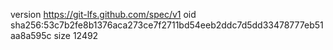 version https://git-lfs.github.com/spec/v1
oid sha256:53c7b2fe8b1376aca273ce7f2711bd54eeb2ddc7d5dd33478777eb51aa8a595c
size 12492
